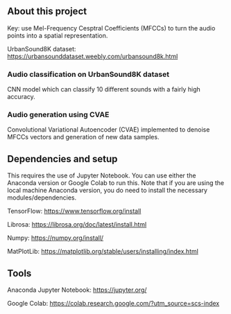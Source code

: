 ## About this project
Key: use Mel-Frequency Cesptral Coefficients (MFCCs) to turn the audio points into a spatial representation.

UrbanSound8K dataset: https://urbansounddataset.weebly.com/urbansound8k.html 

### Audio classification on UrbanSound8K dataset
CNN model which can classify 10 different sounds with a fairly high accuracy.

### Audio generation using CVAE
Convolutional Variational Autoencoder (CVAE) implemented to denoise MFCCs vectors and generation of new data samples.

## Dependencies and setup
This requires the use of Jupyter Notebook. You can use either the Anaconda version or Google Colab to run this. Note that if you are using the local machine Anaconda version, you do need to install the necessary modules/dependencies.

TensorFlow: https://www.tensorflow.org/install

Librosa: https://librosa.org/doc/latest/install.html

Numpy: https://numpy.org/install/

MatPlotLib: https://matplotlib.org/stable/users/installing/index.html

## Tools
Anaconda Jupyter Notebook: https://jupyter.org/

Google Colab: https://colab.research.google.com/?utm_source=scs-index
